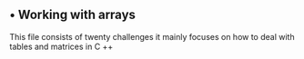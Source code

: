 ## • Working with arrays

This file consists of twenty challenges it  mainly focuses on how to deal with tables and matrices in C ++ 
